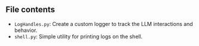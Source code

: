 ## File contents

- `LogHandles.py`: Create a custom logger to track the LLM interactions and behavior.
- `shell.py`: Simple utility for printing logs on the shell.